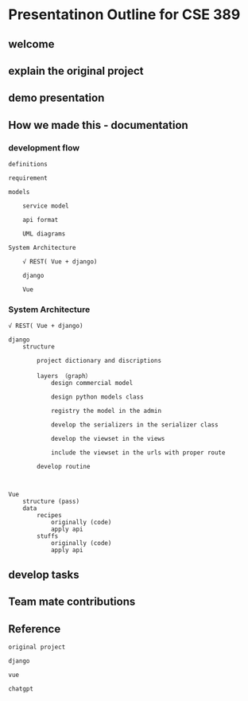 # Presentatinon Outline for CSE 389

## welcome

## explain the original project

## demo presentation


## How we made this - documentation

### development flow

    definitions

    requirement

    models

        service model

        api format

        UML diagrams

    System Architecture

        √ REST( Vue + django)
        
        django  

        Vue

### System Architecture

    √ REST( Vue + django)
    
    django
        structure

            project dictionary and discriptions

            layers （graph）
                design commercial model

                design python models class

                registry the model in the admin

                develop the serializers in the serializer class

                develop the viewset in the views

                include the viewset in the urls with proper route

            develop routine
            
            

    Vue
        structure (pass)
        data
            recipes
                originally (code)
                apply api 
            stuffs
                originally (code)
                apply api

## develop tasks

## Team mate contributions

## Reference

    original project

    django

    vue

    chatgpt
            

